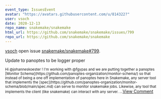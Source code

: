 ```yaml
---
event_type: IssuesEvent
avatar: "https://avatars.githubusercontent.com/u/814322?"
user: vsoch
date: 2020-12-13
repo_name: snakemake/snakemake
html_url: https://github.com/snakemake/snakemake/issues/799
repo_url: https://github.com/snakemake/snakemake
---
```


<a href='https://github.com/vsoch' target='_blank'>vsoch</a> open issue <a href='https://github.com/snakemake/snakemake/issues/799' target='_blank'>snakemake/snakemake#799</a>.

<p>Update to panoptes to be logger proper</p><small>Hi @johanneskoester ! I'm working with @fgypas and we are putting together a panoptes [Monitor Schema](https://github.com/panoptes-organization/monitor-schema/) so that instead of being a one off implementation of panoptes here in Snakemake, any server tool that implements the [spec](https://github.com/panoptes-organization/monitor-schema/blob/main/spec.md) can serve to monitor snakemake jobs. Likewise, any tool that implements the client (like snakemake) can interact with any server....</small><a href='https://github.com/snakemake/snakemake/issues/799' target='_blank'>View Comment</a>